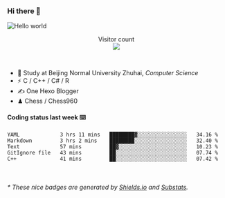 ### Hi there 👋


<img src="https://raw.githubusercontent.com/sagar-viradiya/sagar-viradiya/master/resources/banner.png" alt="Hello world">
<p align="center"> 
  Visitor count<br/>
  <img src="https://profile-counter.glitch.me/youszoe/count.svg" />
</p>

<br/>


- 🍻  Study at Beijing Normal University Zhuhai, _Computer Science_
- ⚡  C / C++ / C# / R
- ✍️  One Hexo Blogger
- ♟  Chess / Chess960 


#### Coding status last week ⌨️

<!--START_SECTION:waka-->
```text
YAML             3 hrs 11 mins   ████████▓░░░░░░░░░░░░░░░░   34.16 % 
Markdown         3 hrs 2 mins    ████████░░░░░░░░░░░░░░░░░   32.40 % 
Text             57 mins         ██▓░░░░░░░░░░░░░░░░░░░░░░   10.23 % 
GitIgnore file   43 mins         ██░░░░░░░░░░░░░░░░░░░░░░░   07.74 % 
C++              41 mins         ██░░░░░░░░░░░░░░░░░░░░░░░   07.42 % 
```
<!--END_SECTION:waka-->

<br/>

<center><img src="http://ghchart.rshah.org/409ba5/yousazoe" alt="" /></center>


<h6>* These nice badges are generated by <a href="https://shields.io/">Shields.io</a> and <a href="https://github.com/spencerwooo/Substats">Substats</a>.</h6>
